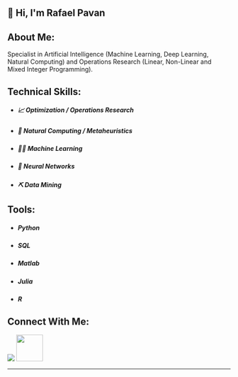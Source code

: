 <h2> 👋 Hi, I'm Rafael Pavan </h2>

## About Me:

Specialist in Artificial Intelligence (Machine Learning, Deep Learning, Natural Computing) and Operations Research (Linear, Non-Linear and Mixed Integer Programming).

## Technical Skills:

- ##### 📈 Optimization / Operations Research
- ##### 🧬 Natural Computing / Metaheuristics
- ##### 👨‍💻 Machine Learning
- ##### 🧠 Neural Networks
- ##### ⛏️ Data Mining

## Tools:

- ##### Python
- ##### SQL
- ##### Matlab
- ##### Julia
- ##### R


## Connect With Me: 
[<img src="https://img.shields.io/badge/linkedin-%230077B5.svg?&style=for-the-badge&logo=linkedin&logoColor=white" />](https://www.linkedin.com/in/engrafaelpavan/) <img src="https://media.giphy.com/media/LnQjpWaON8nhr21vNW/giphy.gif" width="60">

--------

